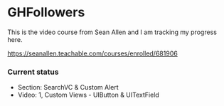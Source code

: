# GHFollowers

This is the video course from Sean Allen and I am tracking my progress here. 

https://seanallen.teachable.com/courses/enrolled/681906

### Current status
* Section: SearchVC & Custom Alert 
* Video: 1, Custom Views - UIButton & UITextField

